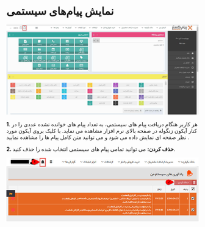 #  نمایش پیام‌های سیستمی

![آیکن پیام‌های سیستمی](./Images/Notifications2.5.6.png)


**1**.  هر کاربر هنگام دریافت پیام های سیستمی، به تعداد پیام های خوانده نشده عددی را در کنار آیکون زنگوله در صفحه بالای نرم افزار مشاهده می نماید. با کلیک بروی آیکون مورد نظر صفحه ای نمایش داده می شود و می توانید متن کامل پیام ها را مشاهده نمایید .

**2. حذف کردن:** می توانید تمامی پیام های سیستمی انتخاب شده را حذف کنید.

![حذف پیام‌های سیستمی](./Images/Delete-notifications2.5.6.png)

